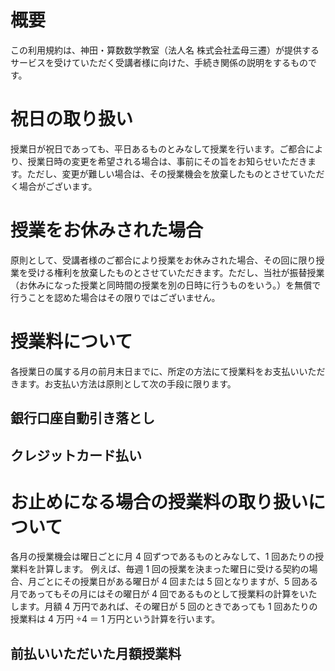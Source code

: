 # 概要

この利用規約は、神田・算数数学教室（法人名 株式会社孟母三遷）が提供するサービスを受けていただく受講者様に向けた、手続き関係の説明をするものです。

# 祝日の取り扱い

授業日が祝日であっても、平日あるものとみなして授業を行います。ご都合により、授業日時の変更を希望される場合は、事前にその旨をお知らせいただきます。ただし、変更が難しい場合は、その授業機会を放棄したものとさせていただく場合がございます。

# 授業をお休みされた場合

原則として、受講者様のご都合により授業をお休みされた場合、その回に限り授業を受ける権利を放棄したものとさせていただきます。ただし、当社が振替授業（お休みになった授業と同時間の授業を別の日時に行うものをいう。）を無償で行うことを認めた場合はその限りではございません。

# 授業料について

各授業日の属する月の前月末日までに、所定の方法にて授業料をお支払いいただきます。お支払い方法は原則として次の手段に限ります。

## 銀行口座自動引き落とし

## クレジットカード払い

# お止めになる場合の授業料の取り扱いについて

各月の授業機会は曜日ごとに月 4 回ずつであるものとみなして、1 回あたりの授業料を計算します。
例えば、毎週 1 回の授業を決まった曜日に受ける契約の場合、月ごとにその授業日がある曜日が 4 回または 5 回となりますが、5 回ある月であってもその月にはその曜日が 4 回であるものとして授業料の計算をいたします。月額 4 万円であれば、その曜日が 5 回のときであっても 1 回あたりの授業料は 4 万円 ÷4 ＝ 1 万円という計算を行います。

## 前払いいただいた月額授業料
